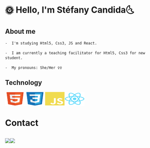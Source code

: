 #  🌞 Hello, I'm Stéfany Candida🌜


  
## About me
    
    -  I'm studying Html5, Css3, JS and React.
  
    -  I am currently a teaching facilitator for Html5, Css3 for new student.
    
    -  My pronouns: She/Her ♀♀
    
 ##  Technology
    
 <div style="display: flex" >
   <img align="center" alt="HTML" width="65" height="45"  src="https://raw.githubusercontent.com/devicons/devicon/master/icons/html5/html5-original.svg">
  <img align="center" alt="CSS" width="65" height="45"  src="https://raw.githubusercontent.com/devicons/devicon/master/icons/css3/css3-original.svg">
  <img align="center" alt="Js" width="65" height="45"   src="https://raw.githubusercontent.com/devicons/devicon/master/icons/javascript/javascript-plain.svg">
  <img align="center" alt="React" width="65" height="45"  src="https://raw.githubusercontent.com/devicons/devicon/master/icons/react/react-original.svg">
  </div>
  
  
  
  
# Contact
  <div style="display: flex">
<p><a href = "mailto:stefany.candida@precisaser.org"><img src="https://img.shields.io/badge/-Gmail-%23333?style=for-the-badge&logo=gmail&logoColor=white" destino ="_blank"></a></p>

 <p> <a href="https://www.linkedin.com/in/st%C3%A9fany-farias/" target="_blank"><img src="https://img.shields.io/badge/-LinkedIn-%230077B5?style=for-the-badge&logo=linkedin&logoColor=white" target="_blank"></a></p>
</div>
